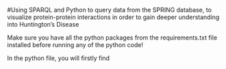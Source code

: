 #Using SPARQL and Python to query data from the SPRING database, to visualize protein-protein interactions in order to gain deeper understanding into Huntington’s Disease

Make sure you have all the python packages from the requirements.txt file installed before running any of the python code!

In the python file, you will firstly find 

